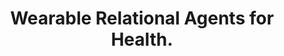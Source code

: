 ---
name: "Wearable Relational Agents For Health"
title: "Wearable Relational Agents for Health."
project: null
event: "Ann Behav Med 31 (Suppl) : S185"
authors:
- name: "Bickmore, T."
year: 2006
resources: null
external_url: null
draft: false 
headless: true
---